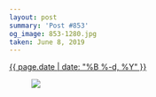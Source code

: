 ```yaml
---
layout: post
summary: 'Post #853'
og_image: 853-1280.jpg
taken: June 8, 2019
---
```


<div class="post">
 <time>
  <a href="/853">
   {{ page.date | date: "%B %-d, %Y" }}
  </a>
 </time>
 <a href="/853">
  <figure data-taken="6/8/2019">
   <img sizes="(min-width: 700px) 50vw, calc(100vw - 2rem)" src="{{ site.assets_url }}/853-640.jpg" srcset="{{ site.assets_url }}/853-320.jpg 320w, {{ site.assets_url }}/853-640.jpg 640w, {{ site.assets_url }}/853-960.jpg 960w, {{ site.assets_url }}/853-1280.jpg 1280w"/>
  </figure>
 </a>
</div>
